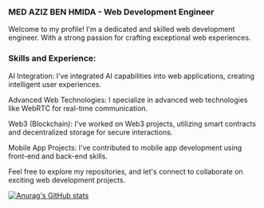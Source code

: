 

### MED AZIZ BEN HMIDA - Web Development Engineer
Welcome to my profile! I'm a dedicated and skilled web development engineer. With a strong passion for crafting exceptional web experiences.

### Skills and Experience:
AI Integration: I've integrated AI capabilities into web applications, creating intelligent user experiences.

Advanced Web Technologies: I specialize in advanced web technologies like WebRTC for real-time communication.

Web3 (Blockchain): I've worked on Web3 projects, utilizing smart contracts and decentralized storage for secure interactions.

Mobile App Projects: I've contributed to mobile app development using front-end and back-end skills.

Feel free to explore my repositories, and let's connect to collaborate on exciting web development projects.

[![Anurag's GitHub stats](https://github-readme-stats.vercel.app/api?username=Aziz-bh)](https://github.com/anuraghazra/github-readme-stats)

<!--
**Aziz-bh/Aziz-bh** is a ✨ _special_ ✨ repository because its `README.md` (this file) appears on your GitHub profile.

Here are some ideas to get you started:

- 🔭 I’m currently working on ...
- 🌱 I’m currently learning ...
- 👯 I’m looking to collaborate on ...
- 🤔 I’m looking for help with ...
- 💬 Ask me about ...
- 📫 How to reach me: ...
- 😄 Pronouns: ...
- ⚡ Fun fact: ...
-->

